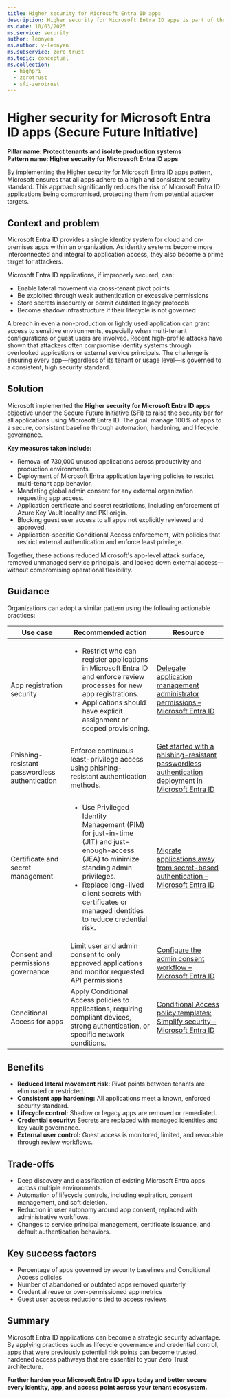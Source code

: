 ```yaml
---
title: Higher security for Microsoft Entra ID apps
description: Higher security for Microsoft Entra ID apps is part of the protect tenants and isolate production systems pillar of the Secure Future Initiative (SFI). This pillar focuses on minimizing the potential impact of security incidents through eliminating legacy and unmanaged tenants, implementing consistent security practices, and enforcing continuous least-privilege access.
ms.date: 10/03/2025
ms.service: security
author: leonyen
ms.author: v-leonyen
ms.subservice: zero-trust
ms.topic: conceptual
ms.collection:
  - highpri
  - zerotrust
  - sfi-zerotrust
---
```


# Higher security for Microsoft Entra ID apps (Secure Future Initiative)

**Pillar name: Protect tenants and isolate production systems**<br />
**Pattern name: Higher security for Microssoft Entra ID apps**

By implementing the Higher security for Microsoft Entra ID apps pattern, Microsoft ensures that all apps adhere to a high and consistent security standard. This approach significantly reduces the risk of Microsoft Entra ID applications being compromised, protecting them from potential attacker targets.

## Context and problem

Microsoft Entra ID provides a single identity system for cloud and on-premises apps within an organization. As identity systems become more interconnected and integral to application access, they also become a prime target for attackers.  

Microsoft Entra ID applications, if improperly secured, can:

- Enable lateral movement via cross-tenant pivot points  
- Be exploited through weak authentication or excessive permissions  
- Store secrets insecurely or permit outdated legacy protocols  
- Become shadow infrastructure if their lifecycle is not governed  

A breach in even a non-production or lightly used application can grant access to sensitive environments, especially when multi-tenant configurations or guest users are involved. Recent high-profile attacks have shown that attackers often compromise identity systems through overlooked applications or external service principals. The challenge is ensuring every app—regardless of its tenant or usage level—is governed to a consistent, high security standard.  

## Solution

Microsoft implemented the **Higher security for Microsoft Entra ID apps** objective under the Secure Future Initiative (SFI) to raise the security bar for all applications using Microsoft Entra ID. The goal: manage 100% of apps to a secure, consistent baseline through automation, hardening, and lifecycle governance.

**Key measures taken include:**

- Removal of 730,000 unused applications across productivity and production environments.  
- Deployment of Microsoft Entra application layering policies to restrict multi-tenant app behavior.  
- Mandating global admin consent for any external organization requesting app access.  
- Application certificate and secret restrictions, including enforcement of Azure Key Vault locality and PKI origin.  
- Blocking guest user access to all apps not explicitly reviewed and approved.  
- Application-specific Conditional Access enforcement, with policies that restrict external authentication and enforce least privilege.  

Together, these actions reduced Microsoft's app-level attack surface, removed unmanaged service principals, and locked down external access—without compromising operational flexibility.  

## Guidance
Organizations can adopt a similar pattern using the following actionable practices:

|Use case|Recommended action |Resource |
|---|---|---|
| App registration security | <ul><li>Restrict who can register applications in Microsoft Entra ID and enforce review processes for new app registrations.</li><li>Applications should have explicit assignment or scoped provisioning.</li></ul>| [Delegate application management administrator permissions – Microsoft Entra ID](/entra/identity/role-based-access-control/delegate-app-roles#restrict-who-can-create-applications) |
| Phishing-resistant passwordless authentication | Enforce continuous least-privilege access using phishing-resistant authentication methods. | [Get started with a phishing-resistant passwordless authentication deployment in Microsoft Entra ID](/entra/identity/authentication/how-to-plan-prerequisites-phishing-resistant-passwordless-authentication) |
| Certificate and secret management | <ul><li>Use Privileged Identity Management (PIM) for just-in-time (JIT) and just-enough-access (JEA) to minimize standing admin privileges.</li><li>Replace long-lived client secrets with certificates or managed identities to reduce credential risk.</li></ul> | [Migrate applications away from secret-based authentication – Microsoft Entra ID](/entra/identity/enterprise-apps/migrate-applications-from-secrets) |
| Consent and permissions governance | Limit user and admin consent to only approved applications and monitor requested API permissions | [Configure the admin consent workflow – Microsoft Entra ID](/entra/identity/enterprise-apps/configure-admin-consent-workflow) |
| Conditional Access for apps | Apply Conditional Access policies to applications, requiring compliant devices, strong authentication, or specific network conditions. | [Conditional Access policy templates: Simplify security – Microsoft Entra ID](/entra/identity/conditional-access/concept-conditional-access-policy-common) |


## Benefits 
- **Reduced lateral movement risk:** Pivot points between tenants are eliminated or restricted.  
- **Consistent app hardening:** All applications meet a known, enforced security standard.  
- **Lifecycle control:** Shadow or legacy apps are removed or remediated.  
- **Credential security:** Secrets are replaced with managed identities and key vault governance.  
- **External user control:** Guest access is monitored, limited, and revocable through review workflows.  


## Trade-offs 
- Deep discovery and classification of existing Microsoft Entra apps across multiple environments.  
- Automation of lifecycle controls, including expiration, consent management, and soft deletion.  
- Reduction in user autonomy around app consent, replaced with administrative workflows.  
- Changes to service principal management, certificate issuance, and default authentication behaviors.  

## Key success factors

- Percentage of apps governed by security baselines and Conditional Access policies  
- Number of abandoned or outdated apps removed quarterly  
- Credential reuse or over-permissioned app metrics  
- Guest user access reductions tied to access reviews 

## Summary

Microsoft Entra ID applications can become a strategic security advantage. By applying practices such as lifecycle governance and credential control, apps that were previously potential risk points can become trusted, hardened access pathways that are essential to your Zero Trust architecture.  

**Further harden your Microsoft Entra ID apps today and better secure every identity, app, and access point across your tenant ecosystem.**  
